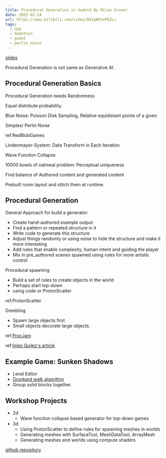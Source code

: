 ```yaml
---
title: Procedural Generation in Godot4 By Milan Gruner
date: 2025-02-24
url: https://www.bilibili.com/video/BV1q8PsePE2L/
tags:
  - Cpp
  - GodotCon
  - godot
  - perlin_noise
---
```


[slides](https://talks.godotengine.org/media/godotcon-24/submissions/W7BQ7N/resources/Procedural_Generation_-_GodotCon_2024_K1h3kFp.pdf)

Procedural Generation is not same as Generative AI.

## Procedural Generation Basics

Procedural Generation needs Randomness

Equal distribute probability.

Blue Noise: Poisson Disk Sampling, Relative equidistant points of a given

Simplex/ Perlin Noise

ref:RedBlobGames

Lindenmayer-System: Data Transform in Each Iteration

Wave Function Collapse

10000 bowls of oatmeal problem: Perceptual uniqueness

Find balance of Authored content and generated content

Prebuilt room layout and stitch them at runtime.

## Procedural Generation

General Approach for build a generator:

- Create hand-authored example output
- Find a pattern or repeated structure in it
- Write code to generate this structure
- Adjust things randomly or using noise to hide the structure and make it more interesting
- Add rules that enable complexity, human intent and guiding the player
- Mix in pre_authored scenes spawned using rules for more artistic control

Procedural spawning

- Build a set of rules to create objects in the world
- Perhaps start top-down
- using code or ProtonScatter

ref:ProtonScatter

Greebling

- Spawn large objects first
- Small objects decorate large objects.

ref:[ProcJam](https://procjam.com/tutorials)

ref:[Inigo Quilez's article](https://iquilezles.org/articles/palettes/)

## Example Game: Sunken Shadows

- Level Editor
- [Drunkard walk algorithm](http://pcg.wikidot.com/pcg-algorithm:drunkard-walk)
- Group solid blocks together.

## Workshop Projects

- 2d
  - Wave function collapse based generator for top-down games
- 3d
  - Using ProtonScatter to define rules for spawning meshes in worlds
  - Generating meshes with SurfaceTool, MeshDataTool, ArrayMesh
  - Generating meshes and worlds using compute shaders

[github repository](https://github.com/lemilonkh/godot-procgen)
